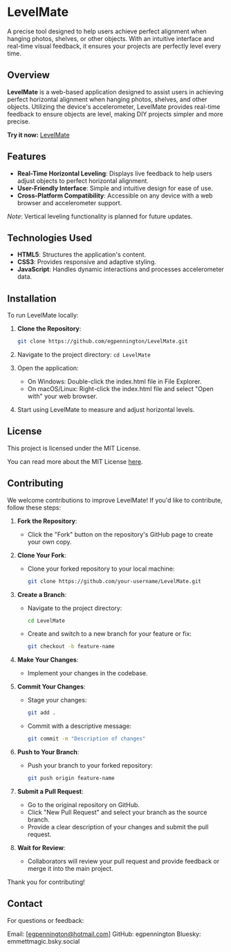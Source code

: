 # LevelMate
A precise tool designed to help users achieve perfect alignment when hanging photos, shelves, or other objects. With an intuitive interface and real-time visual feedback, it ensures your projects are perfectly level every time.

## Overview

**LevelMate** is a web-based application designed to assist users in achieving perfect horizontal alignment when hanging photos, shelves, and other objects. Utilizing the device's accelerometer, LevelMate provides real-time feedback to ensure objects are level, making DIY projects simpler and more precise.

**Try it now:** [LevelMate](https://levelmate.netlify.app/)

## Features

- **Real-Time Horizontal Leveling**: Displays live feedback to help users adjust objects to perfect horizontal alignment.
- **User-Friendly Interface**: Simple and intuitive design for ease of use.
- **Cross-Platform Compatibility**: Accessible on any device with a web browser and accelerometer support.

*Note*: Vertical leveling functionality is planned for future updates.

## Technologies Used

- **HTML5**: Structures the application's content.
- **CSS3**: Provides responsive and adaptive styling.
- **JavaScript**: Handles dynamic interactions and processes accelerometer data.

## Installation

To run LevelMate locally:

1. **Clone the Repository**:
   ```bash
   git clone https://github.com/egpennington/LevelMate.git

2. Navigate to the project directory:
    `cd LevelMate`

3. Open the application:
    - On Windows: Double-click the index.html file in File Explorer.
    - On macOS/Linux: Right-click the index.html file and select "Open with" your web browser.

4. Start using LevelMate to measure and adjust horizontal       levels.

## License

This project is licensed under the MIT License. 

You can read more about the MIT License [here](https://opensource.org/licenses/MIT).

## Contributing

We welcome contributions to improve LevelMate! If you'd like to contribute, follow these steps:

1. **Fork the Repository**:
   - Click the "Fork" button on the repository's GitHub page to create your own copy.

2. **Clone Your Fork**:
   - Clone your forked repository to your local machine:
     ```bash
     git clone https://github.com/your-username/LevelMate.git
     ```

3. **Create a Branch**:
   - Navigate to the project directory:
     ```bash
     cd LevelMate
     ```
   - Create and switch to a new branch for your feature or fix:
     ```bash
     git checkout -b feature-name
     ```

4. **Make Your Changes**:
   - Implement your changes in the codebase.

5. **Commit Your Changes**:
   - Stage your changes:
     ```bash
     git add .
     ```
   - Commit with a descriptive message:
     ```bash
     git commit -m "Description of changes"
     ```

6. **Push to Your Branch**:
   - Push your branch to your forked repository:
     ```bash
     git push origin feature-name
     ```

7. **Submit a Pull Request**:
   - Go to the original repository on GitHub.
   - Click "New Pull Request" and select your branch as the source branch.
   - Provide a clear description of your changes and submit the pull request.

8. **Wait for Review**:
   - Collaborators will review your pull request and provide feedback or merge it into the main project.

Thank you for contributing!

## Contact

For questions or feedback:

Email: [egpennington@hotmail.com]
GitHub: egpennington
Bluesky: emmettmagic.bsky.social
